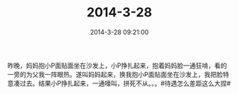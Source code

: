 ﻿---
title: "2014-3-28"
date: 2014-3-28 09:21:00
tags:
categories: 爸爸
---
昨晚，妈妈抱小P面贴面坐在沙发上，小P挣扎起来，抱着妈妈脸一通狂啃，看的一旁的为父我一阵眼热。遂叫妈妈起来，换我抱小P面贴面坐在沙发上，我把脸特意凑过去。结果小P挣扎起来，一通嚎叫，拼死不从。。。#待遇怎么差距这么大捏# ​​​​ 